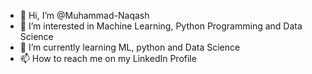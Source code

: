 - 👋 Hi, I’m @Muhammad-Naqash  
- 👀 I’m interested in Machine Learning, Python Programming and Data Science
- 🌱 I’m currently learning ML, python and Data Science
- 📫 How to reach me on my LinkedIn Profile
